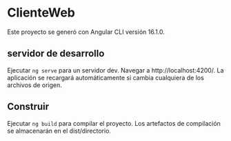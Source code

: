 # ClienteWeb

Este proyecto se generó con Angular CLI versión 16.1.0.

## servidor de desarrollo

Ejecutar `ng serve` para un servidor dev. Navegar a http://localhost:4200/. La aplicación se recargará automáticamente si cambia cualquiera de los archivos de origen.

## Construir

Ejecutar `ng build` para compilar el proyecto. Los artefactos de compilación se almacenarán en el dist/directorio.
